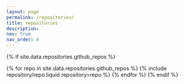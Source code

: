 ```yaml
---
layout: page
permalink: /repositories/
title: repositories
description: 
nav: true
nav_order: 4
---
```


{% if site.data.repositories.github_repos %}

{% for repo in site.data.repositories.github_repos %} {% include repository/repo.liquid repository=repo %} {% endfor %}
{% endif %}
